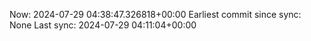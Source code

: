 Now: 2024-07-29 04:38:47.326818+00:00 Earliest commit since sync: None Last sync: 2024-07-29 04:11:04+00:00
